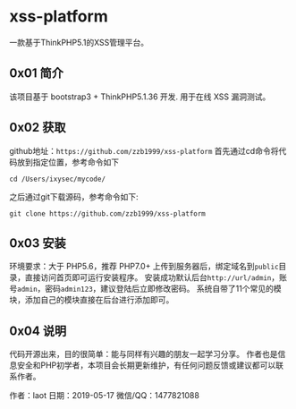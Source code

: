 # xss-platform
一款基于ThinkPHP5.1的XSS管理平台。

## 0x01 简介
该项目基于 bootstrap3 + ThinkPHP5.1.36 开发.
用于在线 XSS 漏洞测试。

## 0x02 获取
github地址：`https://github.com/zzb1999/xss-platform`
首先通过cd命令将代码放到指定位置，参考命令如下
```
cd /Users/ixysec/mycode/
```
之后通过git下载源码，参考命令如下:
```
git clone https://github.com/zzb1999/xss-platform
```

## 0x03 安装
环境要求：大于 PHP5.6，推荐 PHP7.0+
上传到服务器后，绑定域名到`public`目录，直接访问首页即可运行安装程序。
安装成功默认后台`http://url/admin`，账号`admin`，密码`admin123`，建议登陆后立即修改密码。
系统自带了11个常见的模块，添加自己的模块直接在后台进行添加即可。

## 0x04 说明
代码开源出来，目的很简单：能与同样有兴趣的朋友一起学习分享。
作者也是信息安全和PHP初学者，本项目会长期更新维护，有任何问题反馈或建议都可以联系作者。

作者：laot
日期：2019-05-17
微信/QQ：1477821088
